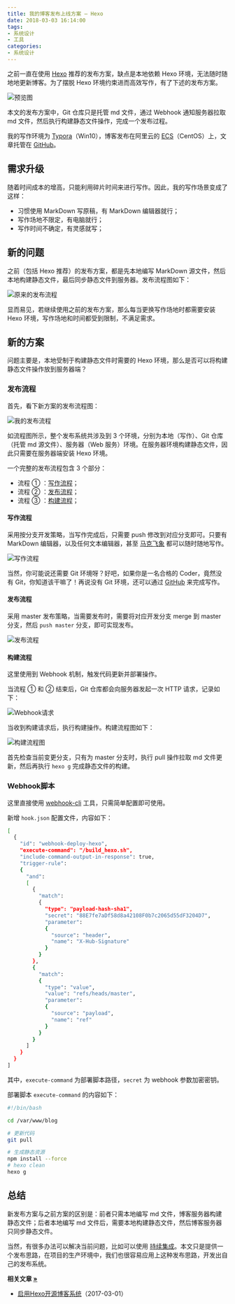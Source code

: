 ```yaml
---
title: 我的博客发布上线方案 — Hexo
date: 2018-03-03 16:14:00
tags:
- 系统设计
- 工具
categories:
- 系统设计
---
```


之前一直在使用 [Hexo](https://www.fanhaobai.com/2017/03/install-hexo.html#官方推荐) 推荐的发布方案，缺点是本地依赖 Hexo 环境，无法随时随地地更新博客。为了摆脱 Hexo 环境约束进而高效写作，有了下述的发布方案。

![预览图](//www.fanhaobai.com/2018/03/hexo-deploy/082786eb-0903-4776-a345-e52d25de2e49.png)<!--more-->

本文的发布方案中，Git 仓库只是托管 md 文件，通过 Webhook 通知服务器拉取 md 文件，然后执行构建静态文件操作，完成一个发布过程。

我的写作环境为 [Typora](https://www.typora.io/)（Win10），博客发布在阿里云的 [ECS](https://www.fanhaobai.com)（CentOS）上，文章托管在 [GitHub](https://github.com/fan-haobai/blog)。

## 需求升级

随着时间成本的增高，只能利用碎片时间来进行写作。因此，我的写作场景变成了这样：

* 习惯使用 MarkDown 写原稿，有 MarkDown 编辑器就行；
* 写作场地不限定，有电脑就行；
* 写作时间不确定，有灵感就写；

## 新的问题

之前（包括 Hexo 推荐）的发布方案，都是先本地编写 MarkDown 源文件，然后本地构建静态文件，最后同步静态文件到服务器。发布流程图如下：

![原来的发布流程](//www.fanhaobai.com/2018/03/hexo-deploy/f2ec7449-ae8a-4f6a-8dfa-95d6abf4aaa6.png)

显而易见，若继续使用之前的发布方案，那么每当更换写作场地时都需要安装 Hexo 环境，写作场地和时间都受到限制，不满足需求。

## 新的方案

问题主要是，本地受制于构建静态文件时需要的 Hexo 环境，那么是否可以将构建静态文件操作放到服务器端？

### 发布流程

首先，看下新方案的发布流程图：

![我的发布流程](//www.fanhaobai.com/2018/03/hexo-deploy/bf3adf97-088b-47cd-b5ab-377a4f4acd44.png)

如流程图所示，整个发布系统共涉及到 3 个环境，分别为本地（写作）、Git 仓库（托管 md 源文件）、服务器（Web 服务）环境。在服务器环境构建静态文件，因此只需要在服务器端安装 Hexo 环境。 

一个完整的发布流程包含 3 个部分：

* 流程 ① ：[写作流程](#写作流程)；
* 流程 ② ：[发布流程](#发布流程)；
* 流程 ③ ：[构建流程](#构建流程)；

#### 写作流程

采用按分支开发策略，当写作完成后，只需要 push 修改到对应分支即可。只要有 MarkDown 编辑器，以及任何文本编辑器，甚至 [马克飞象](https://maxiang.io/) 都可以随时随地写作。

![写作流程](//www.fanhaobai.com/2018/03/hexo-deploy/cd4f6674-aba5-4cbc-87e6-18c0c230585b.png)

当然，你可能说还需要 Git 环境呀？好吧，如果你是一名合格的 Coder，竟然没有 Git，你知道该干嘛了！再说没有 Git 环境，还可以通过 [GitHub](https://github.com) 来完成写作。 

#### 发布流程

采用 master 发布策略，当需要发布时，需要将对应开发分支 merge 到 master 分支，然后 `push master` 分支，即可实现发布。

![发布流程](//www.fanhaobai.com/2018/03/hexo-deploy/12b62d2e-7e26-4a3c-a770-e0d16d5c2254.png)

#### 构建流程

这里使用到 Webhook 机制，触发代码更新并部署操作。

当流程 ① 和 ② 结束后，Git 仓库都会向服务器发起一次 HTTP 请求，记录如下：

![Webhook请求](//www.fanhaobai.com/2018/03/hexo-deploy/9ee84981-7d79-47f5-98f8-e7500eff6e67.png)

当收到构建请求后，执行构建操作。构建流程图如下：

![构建流程图](//www.fanhaobai.com/2018/03/hexo-deploy/3b8f20b3-f3b2-498d-afa4-d60391c47db5.png)

首先检查当前变更分支，只有为 master 分支时，执行 pull 操作拉取 md 文件更新，然后再执行 `hexo g` 完成静态文件的构建。 

### Webhook脚本

这里直接使用 [webhook-cli](https://github.com/sigoden/webhook) 工具，只需简单配置即可使用。

新增 `hook.json` 配置文件，内容如下：

```bash
[
  {
    "id": "webhook-deploy-hexo",
    "execute-command": "/build_hexo.sh",
    "include-command-output-in-response": true,
    "trigger-rule":
    {
      "and":
      [
        {
          "match":
          {
            "type": "payload-hash-sha1",
            "secret": "88E7fe7aDf58d8a42108F0b7c2065d55dF3204D7",
            "parameter":
            {
              "source": "header",
              "name": "X-Hub-Signature"
            }
          }
        },
        {
          "match":
          {
            "type": "value",
            "value": "refs/heads/master",
            "parameter":
            {
              "source": "payload",
              "name": "ref"
            }
          }
        }
      ]
    }
  }
]
```

其中，`execute-command` 为部署脚本路径，`secret` 为 webhook 参数加密密钥。

部署脚本 `execute-command` 的内容如下：

```Bash
#!/bin/bash

cd /var/www/blog

# 更新代码
git pull

# 生成静态资源
npm install --force
# hexo clean
hexo g
```

## 总结

新发布方案与之前方案的区别是：前者只需本地编写 md 文件，博客服务器构建静态文件；后者本地编写 md 文件后，需要本地构建静态文件，然后博客服务器只同步静态文件。

当然，有很多办法可以解决当前问题，比如可以使用 [持续集成](https://formulahendry.github.io/2016/12/04/hexo-ci/)。本文只是提供一个发布思路，在项目的生产环境中，我们也很容易应用上这种发布思路，开发出自己的发布系统。

<strong>相关文章 [»](#)</strong>

* [启用Hexo开源博客系统](https://www.fanhaobai.com/2017/03/install-hexo.html)<span>（2017-03-01）</span>